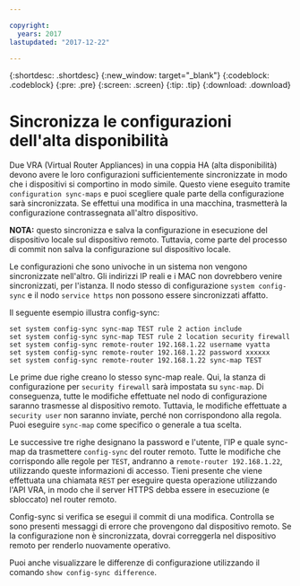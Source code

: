 ```yaml
---

copyright:
  years: 2017
lastupdated: "2017-12-22"

---
```


{:shortdesc: .shortdesc}
{:new_window: target="_blank"}
{:codeblock: .codeblock}
{:pre: .pre}
{:screen: .screen}
{:tip: .tip}
{:download: .download}

# Sincronizza le configurazioni dell'alta disponibilità
Due VRA (Virtual Router Appliances) in una coppia HA (alta disponibilità) devono avere le loro configurazioni sufficientemente sincronizzate in modo che i dispositivi si comportino in modo simile. Questo viene eseguito tramite `configuration sync-maps` e puoi scegliere quale parte della configurazione sarà sincronizzata. Se effettui una modifica in una macchina, trasmetterà la configurazione contrassegnata all'altro dispositivo.

**NOTA:** questo sincronizza e salva la configurazione in esecuzione del dispositivo locale sul dispositivo remoto. Tuttavia, come parte del processo di commit non salva la configurazione sul dispositivo locale. 

Le configurazioni che sono univoche in un sistema non vengono sincronizzate nell'altro. Gli indirizzi IP reali e i MAC non dovrebbero venire sincronizzati, per l'istanza. Il nodo stesso di configurazione `system config-sync` e il nodo `service https` non possono essere sincronizzati affatto.

Il seguente esempio illustra config-sync:

```
set system config-sync sync-map TEST rule 2 action include
set system config-sync sync-map TEST rule 2 location security firewall
set system config-sync remote-router 192.168.1.22 username vyatta
set system config-sync remote-router 192.168.1.22 password xxxxxx
set system config-sync remote-router 192.168.1.22 sync-map TEST
```

Le prime due righe creano lo stesso sync-map reale. Qui, la stanza di configurazione per `security firewall` sarà impostata su `sync-map`. Di conseguenza, tutte le modifiche effettuate nel nodo di configurazione saranno trasmesse al dispositivo remoto. Tuttavia, le modifiche effettuate a `security user` non saranno inviate, perché non corrispondono alla regola. Puoi eseguire `sync-map` come specifico o generale a tua scelta.

Le successive tre righe designano la password e l'utente, l'IP e quale sync-map da trasmettere `config-sync` del router remoto. Tutte le modifiche che corrispondo alle regole per `TEST`, andranno a `remote-router 192.168.1.22`, utilizzando queste informazioni di accesso. Tieni presente che viene effettuata una chiamata `REST` per eseguire questa operazione utilizzando l'API VRA, in modo che il server HTTPS debba essere in esecuzione (e sbloccato) nel router remoto.

Config-sync si verifica se esegui il commit di una modifica. Controlla se sono presenti messaggi di errore che provengono dal dispositivo remoto. Se la configurazione non è sincronizzata, dovrai correggerla nel dispositivo remoto per renderlo nuovamente operativo.

Puoi anche visualizzare le differenze di configurazione utilizzando il comando `show config-sync difference`.

